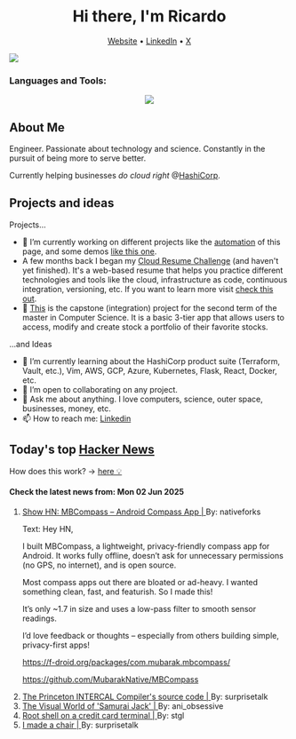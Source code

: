 
<!-- This is an HTML comment in your markdown file -->

<h1 align="center">Hi there, I'm Ricardo</h1>
<p align="center">
  <a href="https://ricardorompar.com" target="_blank">Website</a> •
  <a href="https://www.linkedin.com/in/ricardorompar/" target="_blank">LinkedIn</a> •
  <a href="https://twitter.com/ricardorompar" target="_blank">X</a>
</p>
<img src="https://badges.pufler.dev/visits/{ricardorompar}/{ricardorompar}"/>

<h3 align="left">Languages and Tools:</h3>
<p align="center">
  <a href="https://skillicons.dev" target="_blank">
    <img src="https://skillicons.dev/icons?i=terraform,aws,gcp,azure,git,python,kubernetes,react,js,docker,ubuntu" />
  </a>
</p>

<h2>About Me</h2>
Engineer. Passionate about technology and science. Constantly in the pursuit of being more to serve better.

Currently helping businesses <i>do cloud right</i> @<a href="https://github.com/hashicorp" target="_blank">HashiCorp</a>.

<h2>Projects and ideas</h2>
Projects...
<ul>
  <li>🔭 I’m currently working on different projects like the <a href="https://github.com/ricardorompar/ricardorompar/blob/main/automate.py">automation</a> of this page, and some demos <a href="https://github.com/ricardorompar/boundary-ansible-demo">like this one</a>.
  </li>

  <li >A few months back I began my <a href="https://github.com/ricardorompar/cloudResumeChallenge">Cloud Resume Challenge</a> (and haven't yet finished). It's a web-based resume that helps you practice different technologies and tools like the cloud, infrastructure as code, continuous integration, versioning, etc. If you want to learn more visit <a href="https://cloudresumechallenge.dev/docs/the-challenge/aws/" target="_blank">check this out</a>.
  </li>

  <li>🔭 <a href="https://github.com/ricardorompar/capstoneT2">This</a> is the capstone (integration) project for the second term of the master in Computer Science. It is a basic 3-tier app that allows users to access, modify and create stock a portfolio of their favorite stocks.
  </li>
</ul>
...and Ideas
<ul>
  <li>🌱 I’m currently learning about the HashiCorp product suite (Terraform, Vault, etc.), Vim, AWS, GCP, Azure, Kubernetes, Flask, React, Docker, etc.
  </li>
  <li>👯 I’m open to collaborating on any project.</li>
  <li>💬 Ask me about anything. I love computers, science, outer space, businesses, money, etc.</li>
  <li>📫 How to reach me: <a href="https://www.linkedin.com/in/ricardorompar/" target="_blank">Linkedin</a></li>
</ul>

<h2>Today's top <a href='https://news.ycombinator.com/' target="_blank">Hacker News</a></h2>
How does this work? -> <a href='./AUTOMATIC.md'>here 💡</a>

<h4>Check the latest news from: Mon 02 Jun 2025</h4>
<ol>
<li>
    <a href=https://github.com/MubarakNative/MBCompass target="_blank">
        Show HN: MBCompass – Android Compass App |
    </a>
    By: nativeforks
</li>

<p>
Text: Hey HN,<p>I built MBCompass, a lightweight, privacy-friendly compass app for Android. It works fully offline, doesn’t ask for unnecessary permissions (no GPS, no internet), and is open source.<p>Most compass apps out there are bloated or ad-heavy. I wanted something clean, fast, and featurish. So I made this!<p>It’s only ~1.7 in size and uses a low-pass filter to smooth sensor readings.<p>I’d love feedback or thoughts – especially from others building simple, privacy-first apps!<p><a href="https:&#x2F;&#x2F;f-droid.org&#x2F;packages&#x2F;com.mubarak.mbcompass&#x2F;" rel="nofollow">https:&#x2F;&#x2F;f-droid.org&#x2F;packages&#x2F;com.mubarak.mbcompass&#x2F;</a><p><a href="https:&#x2F;&#x2F;github.com&#x2F;MubarakNative&#x2F;MBCompass">https:&#x2F;&#x2F;github.com&#x2F;MubarakNative&#x2F;MBCompass</a> </br>
</p>

<li>
    <a href=https://esoteric.codes/blog/published-for-the-first-time-the-original-intercal72-compiler-code target="_blank">
        The Princeton INTERCAL Compiler's source code |
    </a>
    By: surprisetalk
</li>

<li>
    <a href=https://animationobsessive.substack.com/p/the-visual-world-of-samurai-jack target="_blank">
        The Visual World of 'Samurai Jack' |
    </a>
    By: ani_obsessive
</li>

<li>
    <a href=https://stefan-gloor.ch/yomani-hack target="_blank">
        Root shell on a credit card terminal |
    </a>
    By: stgl
</li>

<li>
    <a href=https://milofultz.com/2025-05-27-i-made-a-chair.html target="_blank">
        I made a chair |
    </a>
    By: surprisetalk
</li>
</ol>